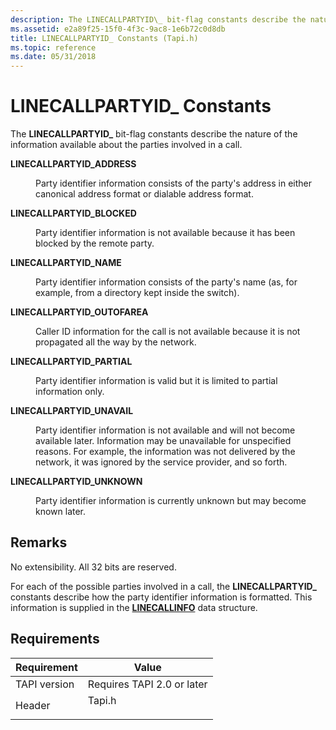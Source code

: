 ```yaml
---
description: The LINECALLPARTYID\_ bit-flag constants describe the nature of the information available about the parties involved in a call.
ms.assetid: e2a89f25-15f0-4f3c-9ac8-1e6b72c0d8db
title: LINECALLPARTYID_ Constants (Tapi.h)
ms.topic: reference
ms.date: 05/31/2018
---
```


# LINECALLPARTYID\_ Constants

The **LINECALLPARTYID\_** bit-flag constants describe the nature of the information available about the parties involved in a call.

<dl> <dt>

<span id="LINECALLPARTYID_ADDRESS"></span><span id="linecallpartyid_address"></span>**LINECALLPARTYID\_ADDRESS**
</dt> <dd> <dl> <dt>



Party identifier information consists of the party's address in either canonical address format or dialable address format.


</dt> </dl> </dd> <dt>

<span id="LINECALLPARTYID_BLOCKED"></span><span id="linecallpartyid_blocked"></span>**LINECALLPARTYID\_BLOCKED**
</dt> <dd> <dl> <dt>



Party identifier information is not available because it has been blocked by the remote party.


</dt> </dl> </dd> <dt>

<span id="LINECALLPARTYID_NAME"></span><span id="linecallpartyid_name"></span>**LINECALLPARTYID\_NAME**
</dt> <dd> <dl> <dt>



Party identifier information consists of the party's name (as, for example, from a directory kept inside the switch).


</dt> </dl> </dd> <dt>

<span id="LINECALLPARTYID_OUTOFAREA"></span><span id="linecallpartyid_outofarea"></span>**LINECALLPARTYID\_OUTOFAREA**
</dt> <dd> <dl> <dt>



Caller ID information for the call is not available because it is not propagated all the way by the network.


</dt> </dl> </dd> <dt>

<span id="LINECALLPARTYID_PARTIAL"></span><span id="linecallpartyid_partial"></span>**LINECALLPARTYID\_PARTIAL**
</dt> <dd> <dl> <dt>



Party identifier information is valid but it is limited to partial information only.


</dt> </dl> </dd> <dt>

<span id="LINECALLPARTYID_UNAVAIL"></span><span id="linecallpartyid_unavail"></span>**LINECALLPARTYID\_UNAVAIL**
</dt> <dd> <dl> <dt>



Party identifier information is not available and will not become available later. Information may be unavailable for unspecified reasons. For example, the information was not delivered by the network, it was ignored by the service provider, and so forth.


</dt> </dl> </dd> <dt>

<span id="LINECALLPARTYID_UNKNOWN"></span><span id="linecallpartyid_unknown"></span>**LINECALLPARTYID\_UNKNOWN**
</dt> <dd> <dl> <dt>



Party identifier information is currently unknown but may become known later.


</dt> </dl> </dd> </dl>

## Remarks

No extensibility. All 32 bits are reserved.

For each of the possible parties involved in a call, the **LINECALLPARTYID\_** constants describe how the party identifier information is formatted. This information is supplied in the [**LINECALLINFO**](/windows/desktop/api/Tapi/ns-tapi-linecallinfo) data structure.

## Requirements



| Requirement | Value |
|-------------------------|-----------------------------------------------------------------------------------|
| TAPI version<br/> | Requires TAPI 2.0 or later<br/>                                             |
| Header<br/>       | <dl> <dt>Tapi.h</dt> </dl> |



 

 




